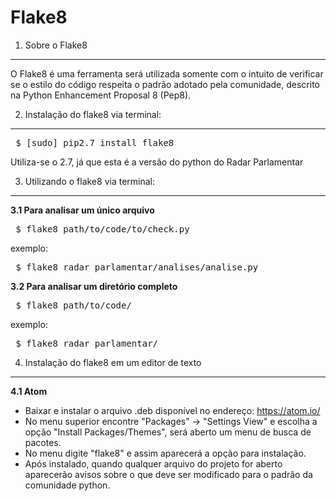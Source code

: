Flake8
==========================
1. Sobre o Flake8
---------------------------------
O Flake8 é uma ferramenta será utilizada somente com o intuito de verificar se o estilo do código respeita o padrão adotado pela comunidade, descrito na Python Enhancement Proposal 8 (Pep8).

2. Instalação do flake8 via terminal:
----------------------------------------
<pre> $ [sudo] pip2.7 install flake8 </pre>

Utiliza-se o 2.7, já que esta é a versão do python do Radar Parlamentar

3. Utilizando o flake8 via terminal:
-------------------------------------------------
**3.1 Para analisar um único arquivo**

<pre> $ flake8 path/to/code/to/check.py </pre>

exemplo:
<pre> $ flake8 radar_parlamentar/analises/analise.py </pre>

**3.2 Para analisar um diretório completo**

<pre> $ flake8 path/to/code/ </pre>

exemplo:
<pre> $ flake8 radar_parlamentar/ </pre>

4. Instalação do flake8 em um editor de texto
-------------------------------------------------
**4.1 Atom**
  - Baixar e instalar o arquivo .deb disponível no endereço: https://atom.io/
  - No menu superior encontre "Packages" -> "Settings View" e escolha a opção
  "Install Packages/Themes", será aberto um menu de busca de pacotes.
  - No menu digite "flake8" e assim aparecerá a opção para instalação.
  - Após instalado, quando qualquer arquivo do projeto for aberto aparecerão
  avisos sobre o que deve ser modificado para o padrão da comunidade python.
